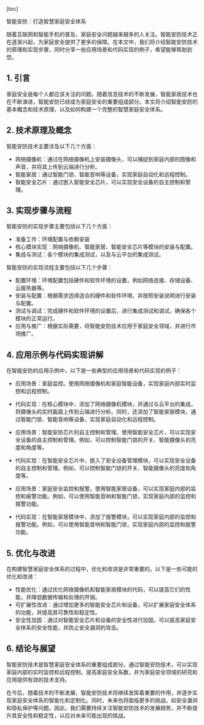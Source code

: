 
[toc]                    
                
                
智能安防：打造智慧家庭安全体系

随着互联网和智能手机的普及，家庭安全问题越来越多的人关注。智能安防技术正在逐渐兴起，为家庭安全提供了更多的保障。在本文中，我们将介绍智能安防技术的原理和实现步骤，同时分享一些应用场景和代码实现的例子，希望能够帮助到您。

## 1. 引言

家庭安全是每个人都应该关注的问题。随着信息技术的不断发展，智能家居技术也在不断演进，智能安防已经成为家庭安全的重要组成部分。本文将介绍智能安防的基本概念和技术原理，以及如何构建一个完整的智慧家庭安全体系。

## 2. 技术原理及概念

智能安防技术主要涉及以下几个方面：

- 网络摄像机：通过在网络摄像机上安装摄像头，可以捕捉到家庭内部的图像和声音，并将其上传到云端进行分析。
- 智能家居：通过智能门锁、智能音响等设备，实现家庭自动化和远程控制。
- 智能安全芯片：通过嵌入智能安全芯片，可以实现安全设备的自主控制和管理。

## 3. 实现步骤与流程

智能安防的实现步骤主要包括以下几个方面：

- 准备工作：环境配置与依赖安装
- 核心模块实现：网络摄像机、智能家居、智能安全芯片等模块的安装与配置。
- 集成与测试：各个模块的集成测试，以及与云平台的集成测试。

智能安防的实现流程主要包括以下几个步骤：

- 配置环境：环境配置包括硬件和软件环境的设置，例如网络连接、存储设备、云服务器等。
- 安装与配置：根据需求选择适合的硬件和软件环境，并按照安装说明进行安装与配置。
- 测试与调试：完成硬件和软件环境的设置后，进行集成测试和调试，确保各个模块的正常运行。
- 应用与推广：根据实际需要，将智能安防技术应用于家庭安全领域，并进行市场推广。

## 4. 应用示例与代码实现讲解

在智能安防的应用示例中，以下是一些典型的应用场景和代码实现的例子：

- 应用场景：家庭监控。使用网络摄像机和家庭智能设备，实现家庭内部实时监控和远程控制。

- 代码实现：在核心模块中，添加了网络摄像机模块，并通过与云平台的集成，将摄像头的实时画面上传到云端进行分析。同时，还添加了智能家居模块，通过智能门锁、智能音响等设备，实现家庭自动化和远程控制。

- 应用场景：智能安防芯片的自主控制和管理。使用智能安全芯片，可以实现安全设备的自主控制和管理。例如，可以控制智能门锁的开关、智能摄像头的亮度和角度等。

- 代码实现：在智能安全芯片中，嵌入了安全设备管理模块，可以实现安全设备的自主控制和管理。例如，可以控制智能门锁的开关、智能摄像头的亮度和角度等。

- 应用场景：家庭安全监控和报警。使用智能家居设备，可以实现家庭内部的监控和报警功能。例如，可以使用智能音响和智能门锁，实现家庭内部的监控和报警功能。

- 代码实现：在智能家居模块中，添加了报警模块，可以实现家庭内部的监控和报警功能。例如，可以使用智能音响和智能门锁，实现家庭内部的监控和报警功能。

## 5. 优化与改进

在构建智慧家庭安全体系的过程中，优化和改进是非常重要的。以下是一些可能的优化和改进：

- 性能优化：通过优化网络摄像机和智能家居模块的代码，可以提高它们的性能，并降低数据传输和处理的开销。
- 可扩展性改进：通过增加更多的智能安全芯片和设备，可以扩展家庭安全体系的功能，并提高其可靠性和稳定性。
- 安全性加固：通过对智能安全芯片和设备的安全性进行加固，可以提高家庭安全体系的安全性能，并防止安全漏洞的攻击。

## 6. 结论与展望

智能安防技术是智慧家庭安全体系的重要组成部分。通过智能安防技术，可以实现家庭内部的实时监控和远程控制，提高家庭安全系数，并为家庭安全领域的研究和应用提供有效的技术支持。

在今后，随着技术的不断发展，智能安防技术将继续发挥着重要的作用，并逐步实现家庭安全体系的智能化和定制化。同时，未来也将面临更多的挑战，如安全漏洞和隐私保护等问题。因此，我们需要持续关注智能安防技术的发展趋势，并不断提升其安全性和稳定性，以应对未来可能出现的挑战。

